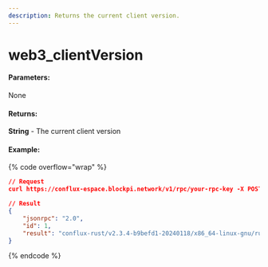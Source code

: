 ```yaml
---
description: Returns the current client version.
---
```


# web3\_clientVersion

#### **Parameters:**

None

#### **Returns:**

**String** - The current client version

#### Example:

{% code overflow="wrap" %}
```json
// Request
curl https://conflux-espace.blockpi.network/v1/rpc/your-rpc-key -X POST -H "Content-Type: application/json" --data '{"jsonrpc":"2.0","method":"web3_clientVersion","params":[],"id":1}'

// Result
{
    "jsonrpc": "2.0",
    "id": 1,
    "result": "conflux-rust/v2.3.4-b9befd1-20240118/x86_64-linux-gnu/rustc1.73.0"
}
```
{% endcode %}
